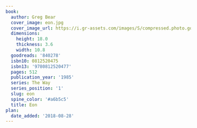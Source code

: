 ```yaml
---
book:
  author: Greg Bear
  cover_image: eon.jpg
  cover_image_url: https://i.gr-assets.com/images/S/compressed.photo.goodreads.com/books/1388288738l/840278.jpg
  dimensions:
    height: 18.0
    thickness: 3.6
    width: 10.8
  goodreads: '840278'
  isbn10: 0812520475
  isbn13: '9780812520477'
  pages: 512
  publication_year: '1985'
  series: The Way
  series_position: '1'
  slug: eon
  spine_color: '#a6b5c5'
  title: Eon
plan:
  date_added: '2018-08-28'
---
```

